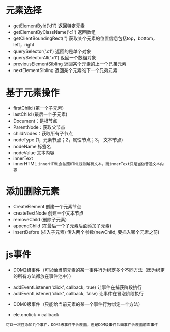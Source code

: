 # 元素选择

- getElementById('d1') 返回特定元素
- getElementByClassName('c1') 返回数组
- getClientBoundingRect('') 获取某个元素的位置信息包括top，bottom， left，right
- querySelector('.c1') 返回的是单个对象
- querySelectorAll('.c1') 返回一个数组对象
- previousElementSibling   返回某个元素的上一个兄弟元素
- nextElementSibling    返回某个元素的下一个兄弟元素

# 基于元素操作

- firstChild (第一个子元素)
- lastChild (最后一个子元素)
- Document：是根节点
- ParentNode：获取父节点
- childNodes：获取所有子节点
- nodeType (1，元素节点；2，属性节点；3， 文本节点)
- nodeName 标签名
- nodeValue 文本内容
- innerText 
- innerHTML
```innerHTML会按照HTML规则解析文本，而innerText只是当做普通文本内容```

# 添加删除元素

- CreateElement 创建一个元素节点
- createTextNode 创建一个文本节点
- removeChild (删除子元素)
- appendChild (在最后一个子元素后面添加子元素)
- insertBefore (插入子元素) 传入两个参数(newChild, 要插入哪个元素之前) 

# js事件

* DOM2级事件（可以给当前元素的某一事件行为绑定多个不同方法（因为绑定的所有方法都放在事件池中））

- addEventListener('click', callback, true) 让事件在捕获阶段执行
- addEventListener('click', callback, false) 让事件在冒泡阶段执行


* DOM0级事件（只能给当前元素的某一个事件行为绑定一个方法）

- ele.onclick = callback

```
可以一次性添加几个事件，DOM2级事件不会覆盖，但是DOM级事件后面事件会覆盖前面事件
```